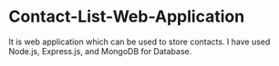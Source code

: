 # Contact-List-Web-Application
It is web application which can be used to store contacts. I have used Node.js, Express.js, and MongoDB for Database.